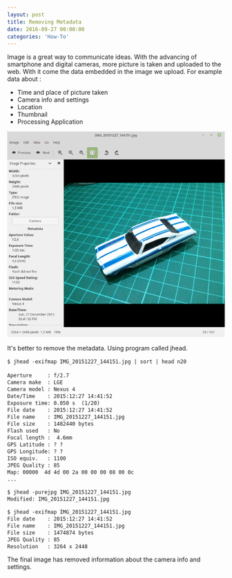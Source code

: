 ```yaml
---
layout: post
title: Removing Metadata
date: 2016-09-27 00:00:00
categories: 'How-To'
---
```


Image is a great way to communicate ideas. With the advancing of smartphone and digital cameras, more picture is taken and uploaded to the web.
With it come the data embedded in the image we upload. For example data about :   
- Time and place of picture taken   
- Camera info and settings   
- Location   
- Thumbnail   
- Processing Application   


![photo with metadata](/public/images/2016/09/27/metadata.png)

It's better to remove the metadata. Using program called jhead.

```terminal
$ jhead -exifmap IMG_20151227_144151.jpg | sort | head n20

Aperture     : f/2.7
Camera make  : LGE
Camera model : Nexus 4
Date/Time    : 2015:12:27 14:41:52
Exposure time: 0.050 s  (1/20)
File date    : 2015:12:27 14:41:52
File name    : IMG_20151227_144151.jpg
File size    : 1482440 bytes
Flash used   : No
Focal length :  4.6mm
GPS Latitude : ? ?
GPS Longitude: ? ?
ISO equiv.   : 1100
JPEG Quality : 85
Map: 00000  4d 4d 00 2a 00 00 00 08 00 0c
...
```

```terminal
$ jhead -purejpg IMG_20151227_144151.jpg
Modified: IMG_20151227_144151.jpg
```

```terminal
$ jhead -exifmap IMG_20151227_144151.jpg
File date    : 2015:12:27 14:41:52
File name    : IMG_20151227_144151.jpg
File size    : 1474874 bytes
JPEG Quality : 85
Resolution   : 3264 x 2448
```

The final image has removed information about the camera info and settings.
